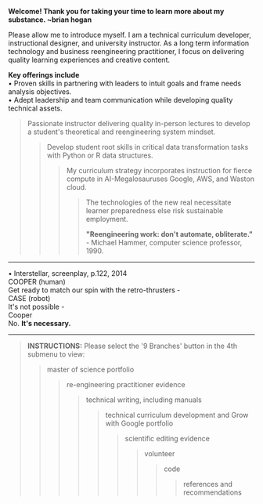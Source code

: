 **Welcome! Thank you for taking your time to learn more about my substance. ~brian hogan**  

Please allow me to introduce myself. I am a technical curriculum developer, instructional designer, and university instructor. As a long term information technology and business reengineering practitioner, I focus on delivering quality learning experiences and creative content.

**Key offerings include**  
• Proven skills in partnering with leaders to intuit goals and frame needs analysis objectives.  
• Adept leadership and team communication while developing quality technical assets.  
> Passionate instructor delivering quality in-person lectures to develop a student's theoretical and reengineering system mindset.  
>> Develop student root skills in critical data transformation tasks with Python or R data structures.  
>>> My curriculum strategy incorporates instruction for fierce compute in AI-Megalosauruses Google, AWS, and Waston cloud.  
>>>> The technologies of the new real necessitate learner preparedness else risk sustainable employment.  
>>>> 
>>>> **"Reengineering work: don't automate, obliterate."** - Michael Hammer, computer science professor, 1990.  

---------
• Interstellar, screenplay, p.122, 2014  
COOPER (human)  
Get ready to match our spin with the retro-thrusters -  
CASE (robot)    
It's not possible -  
Cooper  
No. **It's necessary.**  

---------
> **INSTRUCTIONS:** Please select the '9 Branches' button in the 4th submenu to view:  
>> master of science portfolio  
>>> re-engineering practitioner evidence  
>>>> technical writing, including manuals  
>>>>> technical curriculum development and Grow with Google portfolio  
>>>>>> scientific editing evidence  
>>>>>>> volunteer    
>>>>>>>> code  
>>>>>>>>> references and recommendations 
